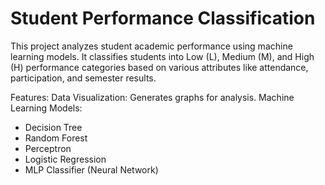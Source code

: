 # Student Performance Classification


This project analyzes student academic performance using machine learning models. It classifies students into Low (L), Medium (M), and High (H) performance categories based on various attributes like attendance, participation, and semester results.

Features:
Data Visualization: Generates graphs for analysis.
Machine Learning Models:
  - Decision Tree
  - Random Forest
  - Perceptron
  - Logistic Regression
  - MLP Classifier (Neural Network)

